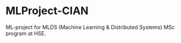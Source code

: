 # MLProject-CIAN
ML-project for MLDS (Machine Learning &amp; Distributed Systems) MSc program at HSE.
